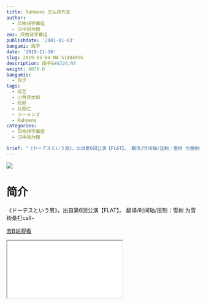 ```yaml
---
title: Rahmens 怎么样先生
author:
  - 风物诗字幕组
  - 汉中则为橙
zmz: 风物诗字幕组
publishdate: '2001-01-03'
bangumi: 段子
date: '2019-11-30'
slug: 2019-05-04-NA-51404995
description: 段子&#8226;NA
weight: 8870.0
bangumis:
  - 段子
tags:
  - 综艺
  - 小林贤太郎
  - 短剧
  - 片桐仁
  - ラーメンズ
  - Rahmens
categories:
  - 风物诗字幕组
  - 汉中则为橙

brief: "《ドーデスという男》，出自第6回公演【FLAT】。 翻译/时间轴/压制：雪树 为雪树桑打call~"
---
```

![](https://raw.githubusercontent.com/tcgriffith/owaraisite/master/static/tmpimg/a5d515bd5a23c88b09d67848b55d6b1fce4d8242.jpg.480.jpg)
# 简介  
《ドーデスという男》，出自第6回公演【FLAT】。
翻译/时间轴/压制：雪树
为雪树桑打call~  

[去B站观看](https://www.bilibili.com/video/av51404995/)
<div class ="resp-container"><iframe class="testiframe" src="//player.bilibili.com/player.html?aid=51404995"", scrolling="no", allowfullscreen="true" > </iframe></div> 
